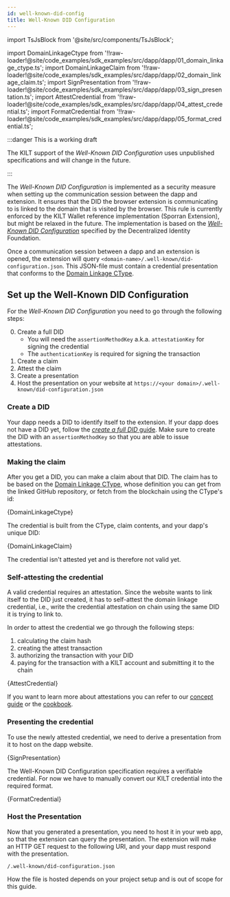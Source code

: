 ```yaml
---
id: well-known-did-config
title: Well-Known DID Configuration
---
```



import TsJsBlock from '@site/src/components/TsJsBlock';

import DomainLinkageCtype from '!!raw-loader!@site/code_examples/sdk_examples/src/dapp/dapp/01_domain_linkage_ctype.ts';
import DomainLinkageClaim from '!!raw-loader!@site/code_examples/sdk_examples/src/dapp/dapp/02_domain_linkage_claim.ts';
import SignPresentation from '!!raw-loader!@site/code_examples/sdk_examples/src/dapp/dapp/03_sign_presentation.ts';
import AttestCredential from '!!raw-loader!@site/code_examples/sdk_examples/src/dapp/dapp/04_attest_credential.ts';
import FormatCredential from '!!raw-loader!@site/code_examples/sdk_examples/src/dapp/dapp/05_format_credential.ts';

:::danger This is a working draft

The KILT support of the *Well-Known DID Configuration* uses unpublished specifications and will change in the future.

:::

The *Well-Known DID Configuration* is implemented as a security measure when setting up the communication session between the dapp and extension.
It ensures that the DID the browser extension is communicating to is linked to the domain that is visited by the browser.
This rule is currently enforced by the KILT Wallet reference implementation (Sporran Extension), but might be relaxed in the future.
The implementation is based on the [*Well-Known DID Configuration*][well-known-spec] specified by the Decentralized Identity Foundation.

Once a communication session between a dapp and an extension is opened, the extension will query `<domain-name>/.well-known/did-configuration.json`.
This JSON-file must contain a credential presentation that conforms to the [Domain Linkage CType][CType-Domain-Linkage].

## Set up the Well-Known DID Configuration

For the *Well-Known DID Configuration* you need to go through the following steps:

0. Create a full DID
    * You will need the `assertionMethodKey` a.k.a. `attestationKey` for signing the credential
    * The `authenticationKey` is required for signing the transaction
1. Create a claim
2. Attest the claim
3. Create a presentation
4. Host the presentation on your website at `https://<your domain>/.well-known/did-configuration.json`

### Create a DID

Your dapp needs a DID to identify itself to the extension.
If your dapp does not have a DID yet, follow the [*create a full DID* guide][create-full-did].
Make sure to create the DID with an `assertionMethodKey` so that you are able to issue attestations.

### Making the claim

After you get a DID, you can make a claim about that DID.
The claim has to be based on the [Domain Linkage CType][CType-Domain-Linkage], whose definition you can get from the linked GitHub repository, or fetch from the blockchain using the CType's id:

<TsJsBlock>
  {DomainLinkageCtype}
</TsJsBlock>

The credential is built from the CType, claim contents, and your dapp's unique DID:

<TsJsBlock>
  {DomainLinkageClaim}
</TsJsBlock>

The credential isn't attested yet and is therefore not valid yet.

### Self-attesting the credential

A valid credential requires an attestation.
Since the website wants to link itself to the DID just created, it has to self-attest the domain linkage credential, i.e., write the credential attestation on chain using the same DID it is trying to link to.

In order to attest the credential we go through the following steps:

1. calculating the claim hash
2. creating the attest transaction
3. authorizing the transaction with your DID
4. paying for the transaction with a KILT account and submitting it to the chain

<TsJsBlock>
  {AttestCredential}
</TsJsBlock>

If you want to learn more about attestations you can refer to our [concept guide][concept-attestations] or the [cookbook][cookbook-attestations].

### Presenting the credential

To use the newly attested credential, we need to derive a presentation from it to host on the dapp website.

<TsJsBlock>
  {SignPresentation}
</TsJsBlock>

The Well-Known DID Configuration specification requires a verifiable credential.
For now we have to manually convert our KILT credential into the required format.

<TsJsBlock>
  {FormatCredential}
</TsJsBlock>

### Host the Presentation

Now that you generated a presentation, you need to host it in your web app, so that the extension can query the presentation.
The extension will make an HTTP GET request to the following URI, and your dapp must respond with the presentation.

`/.well-known/did-configuration.json`

How the file is hosted depends on your project setup and is out of scope for this guide.

[concept-attestations]: /concepts/credentials/attestation
[cookbook-attestations]: ../01_sdk/02_cookbook/04_claiming/03_attestation_creation.md
[create-full-did]: ../01_sdk/02_cookbook/01_dids/02_full_did_creation.md
[well-known-spec]: https://identity.foundation/specs/did-configuration/
[CType-Domain-Linkage]: https://github.com/KILTprotocol/ctype-index/tree/main/ctypes/0x9d271c790775ee831352291f01c5d04c7979713a5896dcf5e81708184cc5c643
